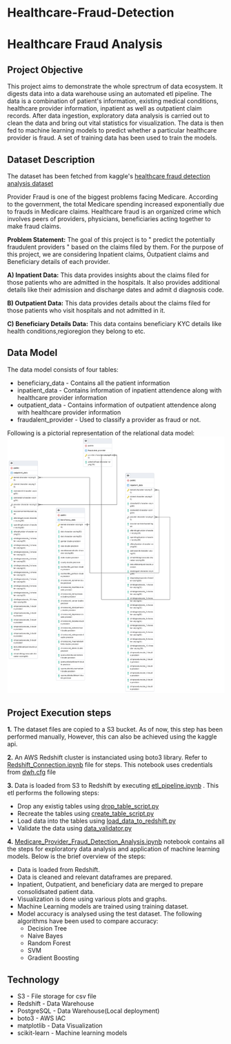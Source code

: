 # Healthcare-Fraud-Detection
# Healthcare Fraud Analysis

## Project Objective

This project aims to demonstrate the whole sprectrum of data ecosystem.
It digests data into a data warehouse using an automated etl pipeline. The data is a combination of patient's information, existing medical conditions, healthcare provider information, inpatient as well as outpatient claim records. After data ingestion, exploratory data analysis is carried out to clean the data and bring out vital statistics for visualization.
The data is then fed to machine learning models to predict whether a particular healthcare provider is fraud. 
A set of training data has been used to train the models.

## Dataset Description

The dataset has been fetched from kaggle's [healthcare fraud detection analysis dataset](https://www.kaggle.com/rohitrox/healthcare-provider-fraud-detection-analysis)

Provider Fraud is one of the biggest problems facing Medicare. According to the government, the total Medicare spending increased exponentially due to frauds in Medicare claims. Healthcare fraud is an organized crime which involves peers of providers, physicians, beneficiaries acting together to make fraud claims.

**Problem Statement:** The goal of this project is to " predict the potentially fraudulent providers " based on the claims filed by them. For the purpose of this project, we are considering Inpatient claims, Outpatient claims and Beneficiary details of each provider.

**A) Inpatient Data:**
This data provides insights about the claims filed for those patients who are admitted in the hospitals. It also provides additional details like their admission and discharge dates and admit d diagnosis code.

**B) Outpatient Data:**
This data provides details about the claims filed for those patients who visit hospitals and not admitted in it.

**C) Beneficiary Details Data:**
This data contains beneficiary KYC details like health conditions,regioregion they belong to etc.

## Data Model

The data model consists of four tables:

* beneficiary_data - Contains all the patient information
* inpatient_data - Contains information of inpatient attendence along with healthcare provider information
* outpatient_data - Contains information of outpatient attendence along with healthcare provider information
* fraudalent_provider - Used to classify a provider as fraud or not.

Following is a pictorial representation of the relational data model:
![ERD Diagram](/ERD.png)

## Project Execution steps

**1.** The dataset files are copied to a S3 bucket. As of now, this step has been performed manually, However, this can also be achieved using the kaggle api.

**2.** An AWS Redshift cluster is instanciated using boto3 library. Refer to [Redshift_Connection.ipynb](/Redshift_Connection.ipynb) file for steps. This notebook uses credentials from [dwh.cfg](/dwh.cfg) file

**3.** Data is loaded from S3 to Redshift by executing [etl_pipeline.ipynb](/etl_pipeline.ipynb) . This etl performs the following steps:

* Drop any existig tables using [drop_table_script.py](/queries/drop_table_script.py)
* Recreate the tables using [create_table_script.py](/queries/create_table_script.py)
* Load data into the tables using [load_data_to_redshift.py](queries/load_data_to_redshift.py )
* Validate the data  using [data_validator.py](/queries/data_validator.py) 

**4.** [Medicare_Provider_Fraud_Detection_Analysis.ipynb](/Medicare_Provider_Fraud_Detection_Analysis.ipynb) notebook contains all the steps for exploratory data analysis and application of machine learning models. Below is the brief overview of the steps:

* Data is loaded from Redshift.
* Data is cleaned and relevant dataframes are prepared.
* Inpatient, Outpatient, and beneficiary data are merged to prepare consolidsated patient data.
* Visualization is done using various plots and graphs.
* Machine Learning models are trained using training dataset.
* Model accuracy is analysed using the test dataset. The following algorithms have been used to compare accuracy:
	* Decision Tree
	* Naive Bayes
	* Random Forest
	* SVM
	* Gradient Boosting
	
## Technology

* S3 - File storage for csv file
* Redshift - Data Warehouse
* PostgreSQL - Data Warehouse(Local deployment)
* boto3 - AWS IAC
* matplotlib - Data Visualization
* scikit-learn - Machine learning models
	
